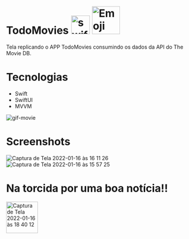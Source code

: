 # TodoMovies <img width="50" alt= "swift" src="https://user-images.githubusercontent.com/31116694/148864090-05648457-07da-4834-bc3e-36e3e6782065.png"> <img width="75" alt="Emoji" src="https://user-images.githubusercontent.com/31116694/148824721-6eb57ebd-c232-457d-b98c-f778c64fa240.png">

Tela replicando o APP TodoMovies consumindo os dados da API do The Movie DB.

# Tecnologias
* Swift
* SwiftUI
* MVVM

![gif-movie](https://user-images.githubusercontent.com/31116694/149674571-df796c03-795f-4183-ba1b-6dab4aa291e1.gif)

# Screenshots

![Captura de Tela 2022-01-16 às 16 11 26](https://user-images.githubusercontent.com/31116694/149674554-7460ca89-92c1-4685-a22f-a3a57b58df37.png)
![Captura de Tela 2022-01-16 às 15 57 25](https://user-images.githubusercontent.com/31116694/149674561-4fa5c4bd-0e07-47b1-81c2-b6b473ef5f36.png)

# Na torcida por uma boa notícia!!
<img width="85" alt="Captura de Tela 2022-01-16 às 18 40 12" src="https://user-images.githubusercontent.com/31116694/149679201-a3727b4f-23c2-4b37-8ded-46fd284dffa7.png">
